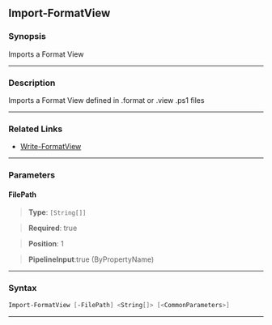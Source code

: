 Import-FormatView
-----------------
### Synopsis
Imports a Format View

---
### Description

Imports a Format View defined in .format or .view .ps1 files

---
### Related Links
* [Write-FormatView](Write-FormatView.md)



---
### Parameters
#### **FilePath**

> **Type**: ```[String[]]```

> **Required**: true

> **Position**: 1

> **PipelineInput**:true (ByPropertyName)



---
### Syntax
```PowerShell
Import-FormatView [-FilePath] <String[]> [<CommonParameters>]
```
---
